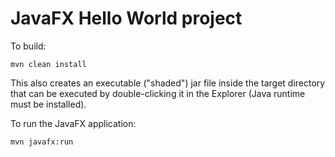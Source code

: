 # JavaFX Hello World project

To build:

`mvn clean install`

This also creates an executable ("shaded") jar file inside the target directory that can be executed by double-clicking it
in the Explorer (Java runtime must be installed).

To run the JavaFX application:

`mvn javafx:run`
